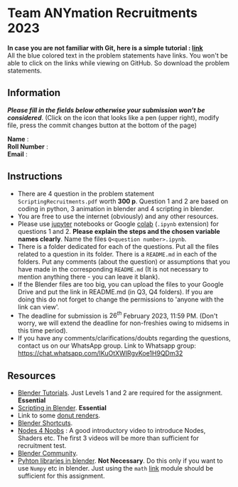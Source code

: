 # Team ANYmation Recruitments 2023

**In case you are not familiar with Git, here is a simple tutorial : [link](https://www.youtube.com/watch?v=xmK1Q5uzH4w)** <br>
All the blue colored text in the problem statements have links. You won't be able to click on the links while viewing on GitHub. So download the problem statements.

## Information

___Please fill in the fields below otherwise your submission won't be considered___. (Click on the icon that looks like a pen (upper right), modify file, press the commit changes button at the bottom of the page)

**Name** : <br>
**Roll Number** : <br>
**Email** : <br>

## Instructions

* There are 4 question in the problem statement ```ScriptingRecruitments.pdf``` worth **300 p**. Question 1 and 2 are based on coding in python, 3 animation in blender and 4 scripting in blender.
* You are free to use the internet (obviously) and any other resources.
* Please use [jupyter](https://jupyter.org/install) notebooks or Google [colab](https://colab.research.google.com/) (```.ipynb``` extension) for questions 1 and 2. **Please explain the steps and the chosen variable names clearly**. Name the files ```Q<question number>.ipynb```.
* There is a folder dedicated for each of the questions. Put all the files related to a question in its folder. There is a ```README.md``` in each of the folders. Put any comments (about the question) or assumptions that you have made in the corresponding ```README.md``` (It is not necessary to mention anything there - you can leave it blank). 
* If the Blender files are too big, you can upload the files to your Google Drive and put the link in README.md (in Q3, Q4 folders). If you are doing this do not forget to change the permissions to 'anyone with the link can view'.
* The deadline for submission is $26^{th}$ February 2023, 11:59 PM. (Don't worry, we will extend the deadline for non-freshies owing to midsems in this time period).
* If you have any comments/clarifications/doubts regarding the questions, contact us on our WhatsApp group. Link to Whatsapp group: https://chat.whatsapp.com/IKuOtXWIRgvKoe1H9QDm32

## Resources

* [Blender Tutorials](https://www.youtube.com/watch?v=NyJWoyVx_XI&list=PLjEaoINr3zgEq0u2MzVgAaHEBt--xLB6U). Just Levels 1 and 2 are required for the assignment. **Essential**
* [Scripting in Blender](https://www.youtube.com/watch?v=PPAnjnaXYYc&list=TLPQMTUwNTIwMjH5fBOrp7n1lQ). **Essential**
* Link to some [donut renders](https://www.reddit.com/r/BlenderDoughnuts/).
* [Blender Shortcuts](https://www.dropbox.com/s/jg4fs4i8zw5bxt7/Blender\%203.0\%20Shortcuts\%20v1.2.pdf?dl=0).
* [Nodes 4 Noobs](https://www.youtube.com/playlist?list=PLn3ukorJv4vtnU\_TaZob7QD6Q8d9C9Ki7) : A good introductory video to introduce Nodes, Shaders etc. The first 3 videos will be more than sufficient for recruitment test.
* [Blender Community](https://www.blender.org/community/).
* [Pyhton libraries in blender](https://www.youtube.com/watch?v=oropR7wp4Ls). **Not Necessary**. Do this only if you want to use ```Numpy``` etc in blender. Just using the ```math``` [link](https://docs.python.org/3/library/math.html) module should be sufficient for this assignment.
